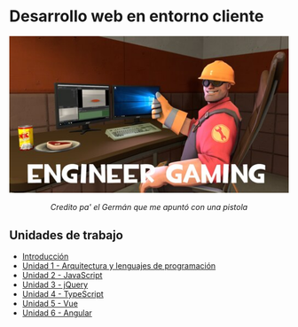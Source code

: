 # Desarrollo web en entorno cliente

<div align=center>
<img src="/img/engineer-gaming.jpeg"><br>

_Credito pa' el Germán que me apuntó con una pistola_
</div>

## Unidades de trabajo

- [Introducción](./introducción.md)
- [Unidad 1 - Arquitectura y lenguajes de programación](./unidad-1/README.md)
- [Unidad 2 - JavaScript](./unidad-2/README.md)
- [Unidad 3 - jQuery](./unidad-3/README.md)
- [Unidad 4 - TypeScript](./unidad-4/README.md)
- [Unidad 5 - Vue](./unidad-5/README.md)
- [Unidad 6 - Angular](./unidad-6/README.md)
